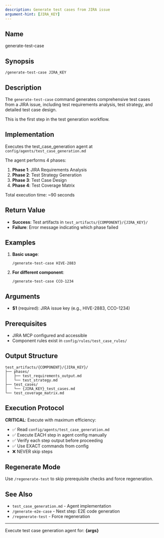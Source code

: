 ```yaml
---
description: Generate test cases from JIRA issue
argument-hint: [JIRA_KEY]
---
```


## Name
generate-test-case

## Synopsis
```
/generate-test-case JIRA_KEY
```

## Description
The `generate-test-case` command generates comprehensive test cases from a JIRA issue, including test requirements analysis, test strategy, and detailed test case design.

This is the first step in the test generation workflow.

## Implementation
Executes the test_case_generation agent at `config/agents/test_case_generation.md`

The agent performs 4 phases:
1. **Phase 1**: JIRA Requirements Analysis
2. **Phase 2**: Test Strategy Generation
3. **Phase 3**: Test Case Design
4. **Phase 4**: Test Coverage Matrix

Total execution time: ~90 seconds

## Return Value
- **Success**: Test artifacts in `test_artifacts/{COMPONENT}/{JIRA_KEY}/`
- **Failure**: Error message indicating which phase failed

## Examples

1. **Basic usage**:
   ```
   /generate-test-case HIVE-2883
   ```

2. **For different component**:
   ```
   /generate-test-case CCO-1234
   ```

## Arguments
- **$1** (required): JIRA issue key (e.g., HIVE-2883, CCO-1234)

## Prerequisites
- JIRA MCP configured and accessible
- Component rules exist in `config/rules/test_case_rules/`

## Output Structure
```
test_artifacts/{COMPONENT}/{JIRA_KEY}/
├── phases/
│   ├── test_requirements_output.md
│   └── test_strategy.md
├── test_cases/
│   └── {JIRA_KEY}_test_cases.md
└── test_coverage_matrix.md
```

## Execution Protocol
**CRITICAL**: Execute with maximum efficiency:
- ✅ Read `config/agents/test_case_generation.md`
- ✅ Execute EACH step in agent config manually
- ✅ Verify each step output before proceeding
- ✅ Use EXACT commands from config
- ❌ NEVER skip steps

## Regenerate Mode
Use `/regenerate-test` to skip prerequisite checks and force regeneration.

## See Also
- `test_case_generation.md` - Agent implementation
- `/generate-e2e-case` - Next step: E2E code generation
- `/regenerate-test` - Force regeneration

---

Execute test case generation agent for: **{args}**
